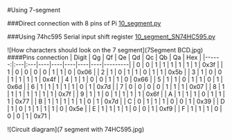 #Using 7-segment 

###Direct connection with 8 pins of Pi
[10_segment.py](10_segment.py)


###Using 74hc595 Serial input shift register
[10_segment_SN74HC595.py](10_segment_SN74HC595.py)

![How characters should look on the 7 segment](7Segment BCD.jpg)
####Pins connection
| Digit | Qg | Qf | Qe | Qd | Qc | Qb | Qa |   Hex   |
|------:|:---|:---|----|----|----|----|----|---------|
| 0     |  0 |  1 |  1 |  1 |  1 |  1 |  1 |   0x3f  |
| 1     |  0 |  0 |  0 |  0 |  1 |  1 |  0 |   0x06  |
| 2     |  1 |  0 |  1 |  1 |  0 |  1 |  1 |   0x5b  |
| 3     |  1 |  0 |  0 |  1 |  1 |  1 |  1 |   0x4f  |
| 4     |  1 |  1 |  0 |  0 |  1 |  1 |  0 |   0x66  |
| 5     |  1 |  1 |  0 |  1 |  1 |  0 |  1 |   0x6d  |
| 6     |  1 |  1 |  1 |  1 |  1 |  0 |  1 |   0x7d  |
| 7     |  0 |  0 |  0 |  0 |  1 |  1 |  1 |   0x07  |
| 8     |  1 |  1 |  1 |  1 |  1 |  1 |  1 |   0x7f  |
| 9     |  1 |  1 |  0 |  1 |  1 |  1 |  1 |   0x6f  |
| A     |  1 |  1 |  1 |  0 |  1 |  1 |  1 |   0x77  |
| B     |  1 |  1 |  1 |  1 |  1 |  0 |  1 |   0x7d  |
| C     |  0 |  1 |  1 |  1 |  0 |  0 |  1 |   0x39  |
| D     |  1 |  0 |  1 |  1 |  1 |  1 |  0 |   0x5e  |
| E     |  1 |  1 |  1 |  1 |  0 |  0 |  1 |   0xf9  |
| F     |  1 |  1 |  1 |  0 |  0 |  0 |  1 |   0x71  |


![Circuit diagram](7 segment with 74HC595.jpg)

